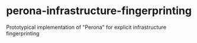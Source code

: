 # perona-infrastructure-fingerprinting
Prototypical implementation of "Perona" for explicit infrastructure fingerprinting
